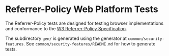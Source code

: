# Referrer-Policy Web Platform Tests

The Referrer-Policy tests are designed for testing browser implementations and conformance to the [W3 Referrer-Policy Specification](http://w3c.github.io/webappsec/specs/referrer-policy/).

The subdirectory `gen/` is generated using the generator at `common/security-features`.
See `common/security-features/README.md` for how to generate tests.

